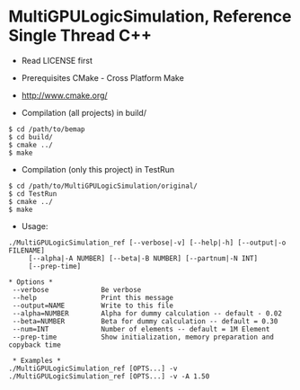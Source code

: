 MultiGPULogicSimulation, Reference Single Thread C++
=========================================

* Read LICENSE first

* Prerequisites
CMake - Cross Platform Make
- http://www.cmake.org/
 
* Compilation (all projects) in build/

```
$ cd /path/to/bemap
$ cd build/
$ cmake ../
$ make
```

* Compilation (only this project) in TestRun

```
$ cd /path/to/MultiGPULogicSimulation/original/
$ cd TestRun
$ cmake ../
$ make
```

* Usage:
```
./MultiGPULogicSimulation_ref [--verbose|-v] [--help|-h] [--output|-o FILENAME]
     [--alpha|-A NUMBER] [--beta|-B NUMBER] [--partnum|-N INT]
     [--prep-time]

* Options *
 --verbose             Be verbose
 --help                Print this message
 --output=NAME         Write to this file
 --alpha=NUMBER        Alpha for dummy calculation -- default - 0.02
 --beta=NUMBER         Beta for dummy calculation -- default = 0.30
 --num=INT             Number of elements -- default = 1M Element
 --prep-time           Show initialization, memory preparation and copyback time

 * Examples *
./MultiGPULogicSimulation_ref [OPTS...] -v
./MultiGPULogicSimulation_ref [OPTS...] -v -A 1.50
```